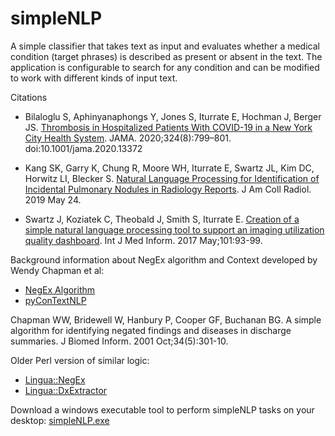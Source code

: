 # simpleNLP
A simple classifier that takes text as input and evaluates whether a medical condition (target phrases) is described as present or absent in the text. The application is configurable to search for any condition and can be modified to work with different kinds of input text.

Citations
* Bilaloglu S, Aphinyanaphongs Y, Jones S, Iturrate E, Hochman J, Berger JS. <a href="https://pubmed.ncbi.nlm.nih.gov/32702090/">Thrombosis in Hospitalized Patients With COVID-19 in a New York City Health System</a>. JAMA. 2020;324(8):799–801. doi:10.1001/jama.2020.13372

* Kang SK, Garry K, Chung R, Moore WH, Iturrate E, Swartz JL, Kim DC, Horwitz LI, Blecker S. <a href="https://pubmed.ncbi.nlm.nih.gov/31132331/?">Natural Language Processing for Identification of Incidental Pulmonary Nodules in Radiology Reports</a>. J Am Coll Radiol. 2019 May 24. 

* Swartz J, Koziatek C, Theobald J, Smith S, Iturrate E. <a href="https://pubmed.ncbi.nlm.nih.gov/28347453/">Creation of a simple natural language processing tool to support an imaging utilization quality dashboard</a>. Int J Med Inform. 2017 May;101:93-99.

Background information about NegEx algorithm and Context developed by Wendy Chapman et al:
* <a href="https://code.google.com/archive/p/negex/">NegEx Algorithm</a>
* <a href="https://pypi.org/project/pyConTextNLP/">pyConTextNLP</a>

Chapman WW, Bridewell W, Hanbury P, Cooper GF, Buchanan BG.
A simple algorithm for identifying negated findings and diseases in discharge summaries.
J Biomed Inform. 2001 Oct;34(5):301-10.

Older Perl version of similar logic:
* <a href="https://metacpan.org/release/OSLER/Lingua-NegEx-0.10/view/lib/Lingua/NegEx.pm">Lingua::NegEx</a>
* <a href="https://metacpan.org/release/OSLER/Lingua-DxExtractor-1.08/view/lib/Lingua/DxExtractor.pm">Lingua::DxExtractor</a>

Download a windows executable tool to perform simpleNLP tasks on your desktop: <a href="http://www.iturrate.com/simpleNLP">simpleNLP.exe</a>
